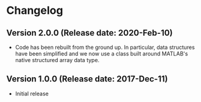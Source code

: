 # Changelog

## Version 2.0.0 (Release date: 2020-Feb-10)

* Code has been rebuilt from the ground up. In particular, data structures have been simplified and we now use a class built around MATLAB's native structured array data type.


## Version 1.0.0 (Release date: 2017-Dec-11)

* Initial release